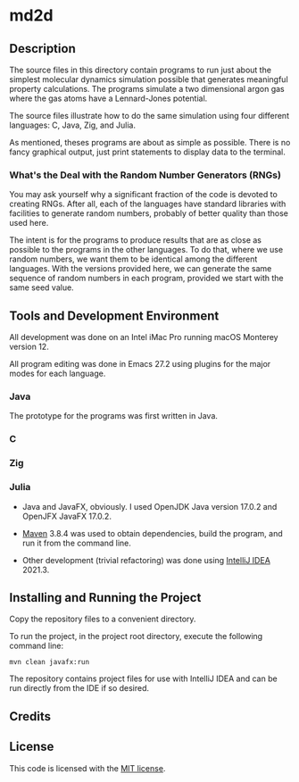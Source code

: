 # md2d

## Description

The source files in this directory contain programs to run just about the
simplest molecular dynamics simulation possible that generates meaningful
property calculations.
The programs simulate a two dimensional argon gas where the gas atoms have
a Lennard-Jones potential.

The source files illustrate how to do the same simulation using four
different languages: C, Java, Zig, and Julia.

As mentioned, theses programs are about as simple as possible. There
is no fancy graphical output, just print statements to display data to the
terminal.

### What's the Deal with the Random Number Generators (RNGs)

You may ask yourself why a significant fraction of the code is devoted to
creating RNGs. After all, each of the languages
have standard libraries with facilities to generate random numbers, probably
of better quality than those used here.

The intent is for the programs to produce results that are as close as possible
to the programs in the other languages. To do that, where we use random
numbers, we want them to be identical among the different languages. With
the versions provided here, we can generate the same sequence of random 
numbers in each program, provided we start with the same seed value.

## Tools and Development Environment

All development was done on an Intel iMac Pro running macOS Monterey version 12.

All program editing was done in Emacs 27.2 using plugins for the major modes for each language.

### Java

The prototype for the programs was first written in Java.
### C
### Zig
### Julia

- Java and JavaFX, obviously. I used OpenJDK Java version 17.0.2 and 
OpenJFX JavaFX 17.0.2.

- [Maven](https://maven.apache.org/index.html) 3.8.4 was used to obtain dependencies, build the program,
and run it from the command line.

- Other development (trivial refactoring) was done using 
[IntelliJ IDEA](https://www.jetbrains.com/idea/) 2021.3.

## Installing and Running the Project

Copy the repository files to a convenient directory.

To run the project, in the project root directory, execute the following
command line:

    mvn clean javafx:run

The repository contains project files for use with IntelliJ IDEA and can be
run directly from the IDE if so desired.

## Credits


## License

This code is licensed with the [MIT license](https://opensource.org/licenses/MIT).